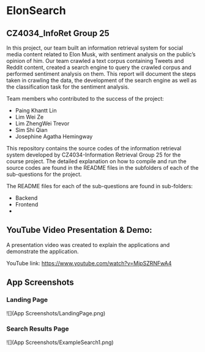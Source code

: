 # ElonSearch
## CZ4034_InfoRet Group 25

In this project, our team built an information retrieval system for social media content related to Elon Musk, with sentiment analysis on the public’s opinion of him. Our team crawled a text corpus containing Tweets and Reddit content, created a search engine to query the crawled corpus and performed sentiment analysis on them. This report will document the steps taken in crawling the data, the development of the search engine as well as the classification task for the sentiment analysis.

Team members who contributed to the success of the project:
- Paing Khantt Lin
- Lim Wei Ze
- Lim ZhengWei Trevor
- Sim Shi Qian 
- Josephine Agatha Hemingway

This repository contains the source codes of the information retrieval system developed by 
CZ4034-Information Retrieval Group 25 for the course project. The detailed explanation on how to compile and run the source codes are found in the README files in the subfolders of each of the sub-questions for the project.

The README files for each of the sub-questions are found in sub-folders:

- Backend
- Frontend
- 
## YouTube Video Presentation & Demo:
A presentation video was created to explain the applications and demonstrate the application.

YouTube link: https://www.youtube.com/watch?v=MjpSZRNFwA4


## App Screenshots
### Landing Page
![](App Screenshots/LandingPage.png)

### Search Results Page
![](App Screenshots/ExampleSearch1.png)








